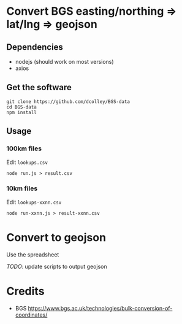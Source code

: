 # Convert BGS easting/northing => lat/lng => geojson

## Dependencies

- nodejs (should work on most versions)
- axios

## Get the software
```
git clone https://github.com/dcolley/BGS-data
cd BGS-data
npm install
```

## Usage

### 100km files

Edit `lookups.csv`

`node run.js > result.csv`

### 10km files

Edit `lookups-xxnn.csv`

`node run-xxnn.js > result-xxnn.csv`


# Convert to geojson

Use the spreadsheet

*_TODO_*: update scripts to output geojson

# Credits

- BGS https://www.bgs.ac.uk/technologies/bulk-conversion-of-coordinates/
 
